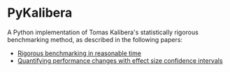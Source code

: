 # PyKalibera

A Python implementation of Tomas Kalibera's statistically rigorous
benchmarking method, as described in the following papers:

 * [Rigorous benchmarking in reasonable time](http://dl.acm.org/citation.cfm?doid=2464157.2464160)
 * [Quantifying performance changes with effect size confidence intervals](http://www.cs.kent.ac.uk/pubs/2012/3233/)

